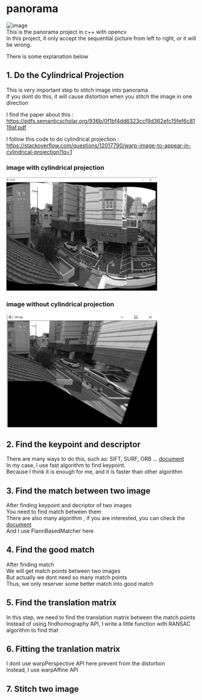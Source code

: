 # panorama
![image](https://github.com/fallantbell/panorama/blob/main/image/panorama.png)  
This is the panorama project in c++ with opencv  
In this project, it only accept the sequential picture from left to right, or it will be wrong.  

There is some explanation below  
## 1. Do the Cylindrical Projection  
This is very important step to stitch image into panorama  
If you dont do this, it will cause distortion when you stitch the image in one direction  

I find the paper about this :  
https://pdfs.semanticscholar.org/936b/0f1bf4dd6323ccf9d362efc15fef6c8119af.pdf

I follow this code to do cylindrical projection :  
https://stackoverflow.com/questions/12017790/warp-image-to-appear-in-cylindrical-projection?lq=1  

### image with cylindrical projection  
<img src="https://github.com/fallantbell/panorama/blob/main/image/with_cylindrical.png" width="400" height="300">  

### image without cylindrical projection
<img src="https://github.com/fallantbell/panorama/blob/main/image/without_cylindrical.png" width="400" height="300">  


## 2. Find the keypoint and descriptor  
There are many ways to do this, such as: SIFT, SURF, ORB ... [document](https://docs.opencv.org/4.5.2/db/d27/tutorial_py_table_of_contents_feature2d.html)  
In my case, I use fast algorithm to find keypoint.  
Because I think it is enough for me, and it is faster than other algorithm  
## 3. Find the match between two image
After finding keypoint and decriptor of two images  
You need to find match between them  
There are also many algorithm , if you are interested, you can check the [document](https://docs.opencv.org/2.4/modules/features2d/doc/common_interfaces_of_descriptor_matchers.html)  
And I use FlannBasedMatcher here  
## 4. Find the good match  
After finding match  
We will get match points between two images  
But actually we dont need so many match points  
Thus, we only reserver some better match into good match  
## 5. Find the translation matrix  
In this step, we need to find the translation matrix between the match points  
Instead of using findhomography API, I write a little function with RANSAC algorithm to find that 
## 6. Fitting the tranlation matrix  
I dont use warpPerspective API here prevent from the distortion  
Instead, I use warpAffine API  
## 7. Stitch two image  

